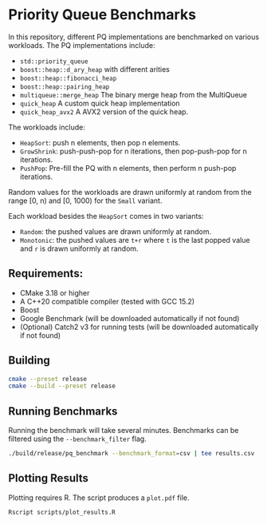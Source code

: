 # Priority Queue Benchmarks

In this repository, different PQ implementations are benchmarked on various workloads.
The PQ implementations include:
- `std::priority_queue`
- `boost::heap::d_ary_heap` with different arities
- `boost::heap::fibonacci_heap`
- `boost::heap::pairing_heap`
- `multiqueue::merge_heap` The binary merge heap from the MultiQueue
- `quick_heap` A custom quick heap implementation
- `quick_heap_avx2` A AVX2 version of the quick heap.

The workloads include:
- `HeapSort`: push n elements, then pop n elements.
- `GrowShrink`: push-push-pop for n iterations, then pop-push-pop for n iterations.
- `PushPop`: Pre-fill the PQ with n elements, then perform n push-pop iterations.

Random values for the workloads are drawn uniformly at random from the range [0, n) and [0, 1000) for the `Small` variant.

Each workload besides the `HeapSort` comes in two variants:
- `Random`: the pushed values are drawn uniformly at random.
- `Monotonic`: the pushed values are `t+r` where `t` is the last popped value and `r` is drawn uniformly at random.

## Requirements:
- CMake 3.18 or higher
- A C++20 compatible compiler (tested with GCC 15.2)
- Boost
- Google Benchmark (will be downloaded automatically if not found)
- (Optional) Catch2 v3 for running tests (will be downloaded automatically if not found)

## Building
```sh
cmake --preset release
cmake --build --preset release
```

## Running Benchmarks
Running the benchmark will take several minutes. Benchmarks can be filtered using the `--benchmark_filter` flag.

```sh
./build/release/pq_benchmark --benchmark_format=csv | tee results.csv
```

## Plotting Results
Plotting requires R. The script produces a `plot.pdf` file.

```sh
Rscript scripts/plot_results.R
```
